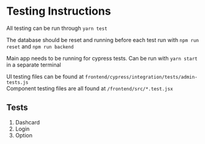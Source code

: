 # Testing Instructions
All testing can be run through `yarn test`

The database should be reset and running before each test run with `npm run reset` and `npm run backend`

Main app needs to be running for cypress tests. Can be run with `yarn start` in a separate terminal

UI testing files can be found at `frontend/cypress/integration/tests/admin-tests.js`  
Component testing files are all found at `/frontend/src/*.test.jsx`

## Tests
1. Dashcard
2. Login
3. Option